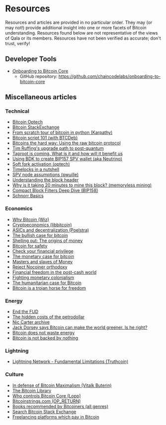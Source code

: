 # Resources

Resources and articles are provided in no particular order.
They may (or may not!) provide additional insight into one or more facets of Bitcoin understanding.
Resources found below are not representative of the views of Qala or its members.
Resources have not been verified as accurate; don't trust, verify!

## Developer Tools

* [Onboarding to Bitcoin Core](https://obc.256k1.dev/)
    * GitHub repository: <https://github.com/chaincodelabs/onboarding-to-bitcoin-core>

## Miscellaneous articles

### Technical

* [Bitcoin Optech](https://bitcoinops.org/en/topics/)
* [Bitcoin StackExchange](https://bitcoin.stackexchange.com/)
* [From scratch tour of bitcoin in python (Karpathy)](https://karpathy.github.io/2021/06/21/blockchain/)
* [Bitcoin script 101 (with BTCDeb)](https://bitcoindev.network/bitcoin-script-101/)
* [Bitcoins the hard way: Using the raw bitcoin protocol](https://www.righto.com/2014/02/bitcoins-hard-way-using-raw-bitcoin.html)
* [Tim Ruffing's upgrade path to post-quantum](https://gist.github.com/harding/bfd094ab488fd3932df59452e5ec753f)
* [Taproot is coming. What is it and how will it benefit us](https://bitcoinmagazine.com/technical/taproot-coming-what-it-and-how-it-will-benefit-bitcoin)
* [Using BDK to create BIP157 SPV wallet (aka Neutrino)](https://bitcoindevkit.org/blog/2021/06/using-bdk-to-create-bip157-spv-wallet-aka-neutrino/)
* [Soft fork activation (optech)](https://deploy-preview-531--bitcoinops.netlify.app/en/topics/soft-fork-activation/)
* [Timelocks in a nutshell](https://medium.com/@RobinHung/bitcoin-timelocks-in-a-nutshell-4c95aafc7a59)
* [SPV node assumptions (pwuille)](https://www.reddit.com/r/BitcoinBeginners/comments/3eq3y7/full_node_question/ctk4lnd/)
* [Understanding the block header](https://medium.com/fcats-blockchain-incubator/understanding-the-bitcoin-blockchain-header-a2b0db06b515)
* [Why is it taking 20 minutes to mine this block? (memoryless mining)](https://r6.ca/blog/20180225T160548Z.html)
* [Compact Block Filters Deep Dive (BIP158)](https://bitcoin-dev.blog/blog/bip158-deep-dive/)
* [Schnorr Basics](https://bitcoin-dev.blog/blog/schnorr-basics/)

### Economics

* [Why Bitcoin (Wiz)](https://medium.com/@wiz/why-bitcoin-359ada12629e)
* [Cryptoeconomics (libbitcoin)](https://github.com/libbitcoin/libbitcoin-system/wiki/Cryptoeconomics)
* [ASICs and decentralization (Poelstra)](https://download.wpsoftware.net/bitcoin/asic-faq.pdf)
* [The bullish case for bitcoin](https://vijayboyapati.medium.com/the-bullish-case-for-bitcoin-6ecc8bdecc1)
* [Shelling out: The origins of money](https://nakamotoinstitute.org/shelling-out/)
* [Bitcoin for safety](https://jameso.be/2019/08/24/bitcoin-is-for-this.html)
* [Check your financial privilege](https://bitcoinmagazine.com/culture/check-your-financial-privilege)
* [The monetary case for bitcoin](https://medium.com/coinmonks/the-monetary-case-for-bitcoin-778cd51ff272)
* [Masters and slaves of Money](https://breedlove22.medium.com/masters-and-slaves-of-money-255ecc93404f)
* [Reject Nocoiner orthodoxy](https://elaineou.com/2018/10/10/reject-nocoiner-orthodoxy/)
* [Financial freedom in the post-cash world](https://www.cato.org/cato-journal/spring/summer-2021/financial-freedom-privacy-post-cash-world#)
* [Fighting monetary colonialism](https://bitcoinmagazine.com/culture/bitcoin-a-currency-of-decolonization)
* [The humanitarian case for Bitcoin](https://bitcoinmagazine.com/culture/bitcoin-is-humanitarian-and-environmental)
* [Bitcoin is a trojan horse for freedom](https://bitcoinmagazine.com/culture/bitcoin-is-a-trojan-horse-for-freedom)

### Energy

* [End the FUD](https://endthefud.org/)
* [The hidden costs of the petrodollar](https://bitcoinmagazine.com/culture/the-hidden-costs-of-the-petrodollar)
* [Nic Carter archive](https://niccarter.info/)
* [Jack Dorsey says Bitcoin can make the world greener. Is he right?](https://nymag.com/intelligencer/2021/05/jack-dorsey-says-bitcoin-is-climate-friendly-is-he-right.html)
* [Bitcoin does not waste energy](https://unchained.com/blog/bitcoin-does-not-waste-energy/)
* [Bitcoin is not backed by nothing](https://unchained.com/blog/bitcoin-is-not-backed-by-nothing/)

### Lightning

* [Lightning Network - Fundamental Limitations (Truthcoin)](http://www.truthcoin.info/blog/lightning-limitations/)

### Culture

* [In defense of Bitcoin Maximalism (Vitalk Buterin)](https://vitalik.ca/general/2022/04/01/maximalist.html)
* [The Bitcoin Library](https://casebitcoin.com/library)
* [Who controls Bitcoin Core (Lopp)](https://blog.lopp.net/who-controls-bitcoin-core-/)
* [Bitcoinstrings.com (OP_RETURN)](https://bitcoinstrings.com/)
* [Books recommended by Bitcoiners (all genres)](https://www.bitcoinerbooks.com/)
* [Search Bitcoin Stack Exchange](https://bitcoin.stackexchange.com/search?q=%s)
* [Freelancing platforms which pay in Bitcoin](https://cointastical.medium.com/freelancing-platforms-which-pay-in-bitcoin-e38be56166df)
